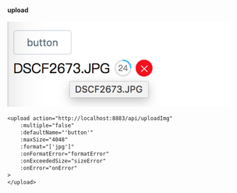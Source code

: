 #### upload
![step](/doc/upload.png)
```
<upload action="http://localhost:8883/api/uploadImg"
    :multiple="false"
    :defaultName="'button'"
    :maxSize="4048"
    :format="['jpg']"
    :onFormatError="formatError"
    :onExceededSize="sizeError"
    :onError="onError"
>
</upload>
```